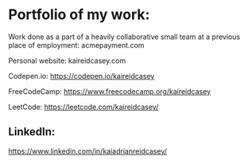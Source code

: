 # Portfolio of my work:

Work done as a part of a heavily collaborative small team at a previous place of employment: acmepayment.com

Personal website: kaireidcasey.com

Codepen.io: https://codepen.io/kaireidcasey

FreeCodeCamp: https://www.freecodecamp.org/kaireidcasey

LeetCode: https://leetcode.com/kaireidcasey/

## LinkedIn:

https://www.linkedin.com/in/kaiadrianreidcasey/
